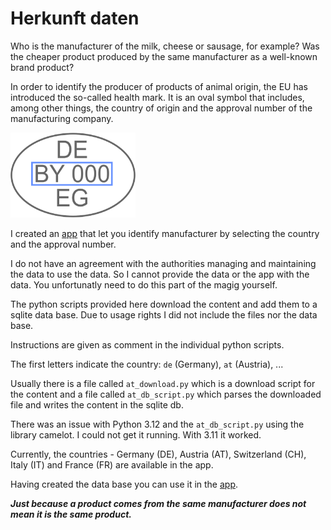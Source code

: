 # Herkunft daten

Who is the manufacturer of the milk, cheese or sausage, for example? Was the cheaper product produced by the same manufacturer as a well-known brand product?

In order to identify the producer of products of animal origin, the EU has introduced the so-called health mark. It is an oval symbol that includes, among other things, the country of origin and the approval number of the manufacturing company.

<img src="assets/image.png" alt="health mark example" width="200" height="auto">

I created an [app](https://github.com/rokozeit/herkunft) that let you identify manufacturer by selecting the country and the approval number.

I do not have an agreement with the authorities managing and maintaining the data to use the data. So I cannot provide the data or the app with the data. You unfortunatly need to do this part of the magig yourself.

The python scripts provided here download the content and add them to a sqlite data base. Due to usage rights I did not include the files nor the data base.

Instructions are given as comment in the individual python scripts.

The first letters indicate the country: `de` (Germany), `at` (Austria), ...

Usually there is a file called `at_download.py` which is a download script for the content and a file called `at_db_script.py` which parses the downloaded file and writes the content in the sqlite db.

There was an issue with Python 3.12 and the `at_db_script.py` using the library camelot. I could not get it running. With 3.11 it worked.

Currently, the countries - Germany (DE), Austria (AT), Switzerland (CH), Italy (IT) and France (FR) are available in the app.

Having created the data base you can use it in the [app](https://github.com/rokozeit/herkunft).

*__Just because a product comes from the same manufacturer does not mean it is the same product.__*